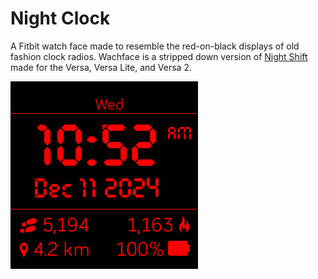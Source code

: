 # Night Clock
 A Fitbit watch face made to resemble the red-on-black displays of old fashion clock radios. Wachface is a stripped down version of [Night Shift](https://github.com/jsh9091/night-shift) made for the Versa, Versa Lite, and Versa 2. 

![screenshot](Screenshot.png)
